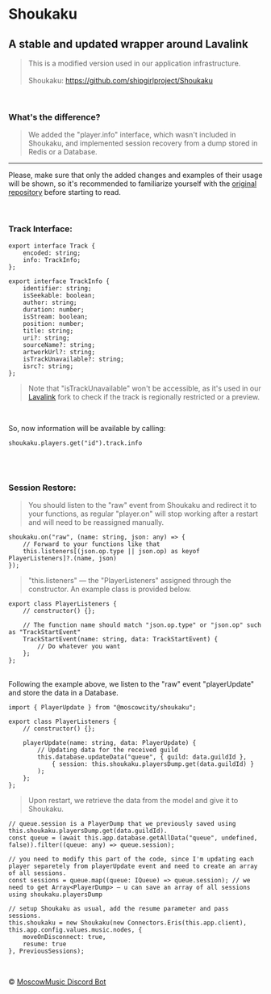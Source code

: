 # Shoukaku

## A stable and updated wrapper around Lavalink
> This is a modified version used in our application infrastructure.<br/><br/>Shoukaku: https://github.com/shipgirlproject/Shoukaku<br/>

<br/>

### What's the difference?
> We added the "player.info" interface, which wasn't included in Shoukaku, and implemented session recovery from a dump stored in Redis or a Database.<br/>
<hr/>

Please, make sure that only the added changes and examples of their usage will be shown, so it's recommended to familiarize yourself with the [original repository](https://github.com/Deivu/Shoukaku) before starting to read.

<br/>

### Track Interface:
```TS
export interface Track {
    encoded: string;
    info: TrackInfo;
};

export interface TrackInfo {
    identifier: string;
    isSeekable: boolean;
    author: string;
    duration: number;
    isStream: boolean;
    position: number;
    title: string;
    uri?: string;
    sourceName?: string;
    artworkUrl?: string;
    isTrackUnavailable?: string;
    isrc?: string;
};
```
> Note that "isTrackUnavailable" won't be accessible, as it's used in our [Lavalink](https://github.com/MoscowMusic/lavalink-fork/releases) fork to check if the track is regionally restricted or a preview.

<br/>

So, now information will be available by calling:
```TS
shoukaku.players.get("id").track.info
```

<br/><br/>

### Session Restore:
> You should listen to the "raw" event from Shoukaku and redirect it to your functions, as regular "player.on" will stop working after a restart and will need to be reassigned manually.

```TS
shoukaku.on("raw", (name: string, json: any) => {
    // Forward to your functions like that
    this.listeners[(json.op.type || json.op) as keyof PlayerListeners]?.(name, json)
});
```
> "this.listeners" —  the "PlayerListeners" assigned through the constructor. An example class is provided below.

```TS
export class PlayerListeners {
    // constructor() {};

    // The function name should match "json.op.type" or "json.op" such as "TrackStartEvent"
    TrackStartEvent(name: string, data: TrackStartEvent) {
        // Do whatever you want
    };
};
```

<br/>
Following the example above, we listen to the "raw" event "playerUpdate" and store the data in a Database.

```TS
import { PlayerUpdate } from "@moscowcity/shoukaku";

export class PlayerListeners {
    // constructor() {};

    playerUpdate(name: string, data: PlayerUpdate) {
        // Updating data for the received guild
        this.database.updateData("queue", { guild: data.guildId }, 
            { session: this.shoukaku.playersDump.get(data.guildId) }
        );
    };
};
```
> Upon restart, we retrieve the data from the model and give it to Shoukaku.

```TS
// queue.session is a PlayerDump that we previously saved using this.shoukaku.playersDump.get(data.guildId).
const queue = (await this.app.database.getAllData("queue", undefined, false)).filter((queue: any) => queue.session);

// you need to modify this part of the code, since I'm updating each player separetely from playerUpdate event and need to create an array of all sessions.
const sessions = queue.map((queue: IQueue) => queue.session); // we need to get Array<PlayerDump> — u can save an array of all sessions using shoukaku.playersDump
   
// setup Shoukaku as usual, add the resume parameter and pass sessions.
this.shoukaku = new Shoukaku(new Connectors.Eris(this.app.client), this.app.config.values.music.nodes, {
    moveOnDisconnect: true,
    resume: true
}, PreviousSessions);
```
<br/>

© [MoscowMusic Discord Bot](https://moscowmusic.su)
